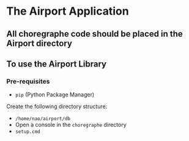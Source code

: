 # The Airport Application

## All choregraphe code should be placed in the Airport directory

## To use the Airport Library

### Pre-requisites
- `pip` (Python Package Manager)

Create the following directory structure:
- `/home/nao/airport/db`
- Open a console in the `choregraphe` directory
- `setup.cmd`
